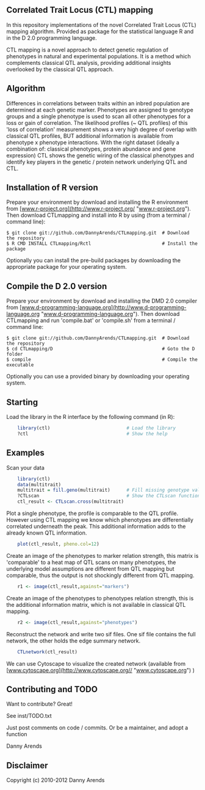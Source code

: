 Correlated Trait Locus (CTL) mapping
------------------------------------
In this repository implementations of the novel Correlated Trait Locus (CTL) 
mapping algorithm. Provided as package for the statistical language R and in 
the D 2.0 programming language.

CTL mapping is a novel approach to detect genetic regulation of phenotypes in 
natural and experimental populations. It is a method which complements classical 
QTL analysis, providing additional insights overlooked by the classical QTL 
approach. 

Algorithm
---------
Differences in correlations between traits within an inbred population are 
determined at each genetic marker. Phenotypes are assigned to genotype groups 
and a single phenotype is used to scan all other phenotypes for a loss or gain 
of correlation. The likelihood profiles (~ QTL profiles) of this 'loss of 
correlation' measurement shows a very high degree of overlap with classical 
QTL profiles, BUT additional information is available from phenotype x 
phenotype interactions. With the right dataset (ideally a combination of: 
classical phenotypes, protein abundance and gene expression) CTL shows the 
genetic wiring of the classical phenotypes and identify key players in the 
genetic / protein network underlying QTL and CTL.

Installation of R version
-------------------------
Prepare your environment by download and installing the R environment from 
[www.r-project.org](http://www.r-project.org/ "www.r-project.org"). Then 
download CTLmapping and install into R by using (from a terminal / command 
line):

    $ git clone git://github.com/DannyArends/CTLmapping.git  # Download the repository
    $ R CMD INSTALL CTLmapping/Rctl                          # Install the package

Optionally you can install the pre-build packages by downloading the appropriate 
package for your operating system. 

Compile the D 2.0 version
-------------------------
Prepare your environment by download and installing the DMD 2.0 compiler from 
[www.d-programming-language.org](http://www.d-programming-language.org 
"www.d-programming-language.org"). Then download CTLmapping and run 'compile.bat' 
or 'compile.sh' from a terminal / command line:

    $ git clone git://github.com/DannyArends/CTLmapping.git  # Download the repository
    $ cd CTLmapping/D                                        # Goto the D folder
    $ compile                                                # Compile the executable

Optionally you can use a provided binary by downloading your operating system.

Starting
--------
Load the library in the R interface by the following command (in R):

```R
    library(ctl)                            # Load the library
    ?ctl                                    # Show the help
```

Examples
--------
Scan your data

```R
    library(ctl)
    data(multitrait)
    multitrait = fill.geno(multitrait)      # Fill missing genotype values
    ?CTLscan                                # Show the CTLscan function help
    ctl_result <- CTLscan.cross(multitrait)
```

Plot a single phenotype, the profile is comparable to the QTL profile. However using 
CTL mapping we know which phenotypes are differentially correlated underneath the peak.
This additional information adds to the already known QTL information.

```R
    plot(ctl_result, pheno.col=12)
```

Create an image of the phenotypes to marker relation strength, this matrix is 'comparable' 
to a heat map of QTL scans on many phenotypes, the underlying model assumptions are different 
from QTL mapping but comparable, thus the output is not shockingly different from QTL mapping.

```R
    r1 <- image(ctl_result,against="markers")
```

Create an image of the phenotypes to phenotypes relation strength, this is the additional 
information matrix, which is not available in classical QTL mapping.

```R
    r2 <- image(ctl_result,against="phenotypes")
```

Reconstruct the network and write two sif files. One sif file contains the full network, the other 
holds the edge summary network.

```R
    CTLnetwork(ctl_result)
```

We can use Cytoscape to visualize the created network (available from [www.cytoscape.org](http://www.cytoscape.org// "www.cytoscape.org") )

Contributing and TODO
---------------------
Want to contribute? Great!

See inst/TODO.txt

Just post comments on code / commits.
Or be a maintainer, and adopt a function

Danny Arends

Disclaimer
----------
Copyright (c) 2010-2012 Danny Arends
